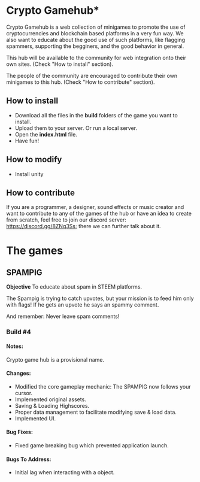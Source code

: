 # Crypto Gamehub*

Crypto Gamehub is a web collection of minigames to promote the use of cryptocurrencies and blockchain based platforms in a very fun way. We also want to educate about the good use of such platforms, like flagging spammers, supporting the begginers, and the good behavior in general.

This hub will be available to the community for web integration onto their own sites. (Check "How to install" section).

The people of the community are encouraged to contribute their own minigames to this hub. (Check "How to contribute" section).

## How to install
- Download all the files in the **build** folders of the game you want to install.
- Upload them to your server. Or run a local server.
- Open the **index.html** file.
- Have fun!

## How to modify
- Install unity

## How to contribute
If you are a programmer, a designer, sound effects or music creator and want to contribute to any of the games of the hub or  have an idea to create from scratch, feel free to join our discord server: https://discord.gg/8ZNq3Ss; there we can further talk about it.

# The games

## SPAMPIG
**Objective** To educate about spam in STEEM platforms.

The Spampig is trying to catch upvotes, but your mission is to feed him only with flags! If he gets an upvote he says an spammy comment.

And remember: Never leave spam comments!

### Build #4

#### Notes:
Crypto game hub is a provisional name.

#### Changes:
* Modified the core gameplay mechanic: The SPAMPIG now follows your cursor.
* Implemented original assets.
* Saving & Loading Highscores.
* Proper data management to facilitate modifying save & load data.
* Implemented UI.

#### Bug Fixes:
* Fixed game breaking bug which prevented application launch.

#### Bugs To Address:
* Initial lag when interacting with a object.

